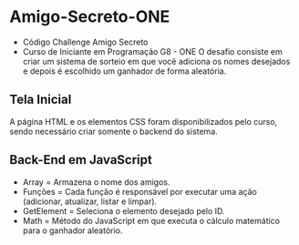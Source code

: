 # Amigo-Secreto-ONE
* Código Challenge Amigo Secreto
* Curso de Iniciante em Programação G8 - ONE
O desafio consiste em criar um sistema de sorteio em que você adiciona os nomes desejados e depois é escolhido um ganhador de forma aleatória.

## Tela Inicial
A página HTML e os elementos CSS foram disponibilizados pelo curso, sendo necessário criar somente o backend do sistema.

## Back-End em JavaScript
* Array = Armazena o nome dos amigos.
* Funções = Cada função é responsável por executar uma ação (adicionar, atualizar, listar e limpar).
* GetElement = Seleciona o elemento desejado pelo ID.
* Math = Método do JavaScript em que executa o cálculo matemático para o ganhador aleatório.

